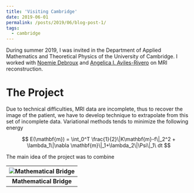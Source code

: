 ```yaml
---
title: 'Visiting Cambridge'
date: 2019-06-01
permalink: /posts/2019/06/blog-post-1/
tags:
  - cambridge
---
```


During summer 2019, I was invited in the Department of Applied Mathematics and Theoretical Physics of the University of Cambridge. I worked with [Noemie Debroux](https://sites.google.com/view/noemiedebroux/) and [Angelica I. Aviles-Rivero](https://angelicaiaviles.wordpress.com/) on MRI reconstruction.

# The Project

Due to technical difficulties, MRI data are incomplete, thus to recover the image of the patient, we have to develop technique to extrapolate from this set of incomplete data. Variational methods tends to minimize the following energy 

$$
E(\mathbf{m}) = \int_0^T \frac{1}{2}\|K\mathbf{m}-f\|_2^2 + \lambda_1\|\nabla \mathbf{m}\|_1+\lambda_2\|\Psi\|_1\ dt
$$

The main idea of the project was to combine 

<center>

| ![Mathematical Bridge](https://tschmoderer.github.io/files/blog_img/math_bridge.jpg) |
|:--:|
| **Mathematical Bridge** |

</center>